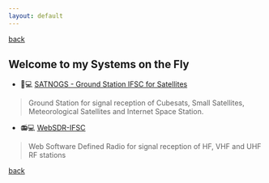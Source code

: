 ```yaml
---
layout: default
---
```

[back](./)

## Welcome to my Systems on the Fly

* 📡💻 [SATNOGS - Ground Station IFSC for Satellites](https://network.satnogs.org/stations/453/)

> Ground Station for signal reception of Cubesats, Small Satellites, Meteorological Satellites and Internet Space Station.

* 📻💻 [WebSDR-IFSC](https://sdr.sj.ifsc.edu.br/)

> Web Software Defined Radio for signal reception of HF, VHF and UHF RF stations


[back](./)
